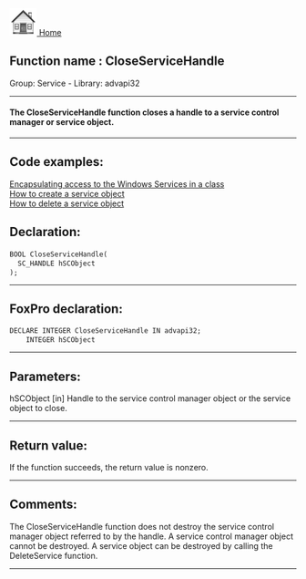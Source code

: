[<img src="../../images/home.png"> Home ](https://github.com/VFPX/Win32API)  

## Function name : CloseServiceHandle
Group: Service - Library: advapi32    
***  


#### The CloseServiceHandle function closes a handle to a service control manager or service object.
***  


## Code examples:
[Encapsulating access to the Windows Services in a class](../../samples/sample_476.md)  
[How to create a service object](../../samples/sample_517.md)  
[How to delete a service object](../../samples/sample_518.md)  

## Declaration:
```foxpro  
BOOL CloseServiceHandle(
  SC_HANDLE hSCObject
);  
```  
***  


## FoxPro declaration:
```foxpro  
DECLARE INTEGER CloseServiceHandle IN advapi32;
	INTEGER hSCObject  
```  
***  


## Parameters:
hSCObject 
[in] Handle to the service control manager object or the service object to close.  
***  


## Return value:
If the function succeeds, the return value is nonzero.  
***  


## Comments:
The CloseServiceHandle function does not destroy the service control manager object referred to by the handle. A service control manager object cannot be destroyed. A service object can be destroyed by calling the DeleteService function.  
  
***  

